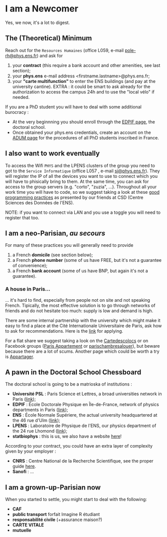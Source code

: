 # I am a Newcomer
Yes, we now, it's a lot to digest. 

## The (Theoretical) Minimum
Reach out for the `Resources Humaines` (office L059, e-mail pole-rh@phys.ens.fr) and ask for 

1) your __contract__ (this require a bank account and other amenities, see last section);
2) your __phys.ens__ e-mail address <firstname.lastname>@phys.ens.fr;
3) your __"carte multifunction"__ to enter the ENS buildings (and pay at the university cantine).
EXTRA : it could be smart to ask already for the authorization to access the campus 24h and to use the "local vélo" if needed. 

If you are a PhD student you will have to deal with some additional burocracy :
- At the very beginnning you should enroll through the [EDPIF page](https://www.edpif.org/en/edpif/index.php), the doctoral school.
- Once obtained your phys.ens credentials, create an account on the [ADUM page](https://www.adum.fr/) for the procedures of all PhD students inscribed in France.

## I also want to work eventually
To access the Wifi `PHYS` and the LPENS clusters of the group you need to got to the `Service Informatique` (office L057 , e-mail si@phys.ens.fr).
They will register the IP of all the devices you want to use to connect which you will have to phisically bring to them. At the same time, you can ask for access to the group servers (e.g.  "corto", "zuzia", ...).
Throughout all your work time you will have to code, so we suggest taking a look at these [good programming practices](https://github.com/mariaref/ENS_CDS_SeminarSlides/blob/master/2021-12-06%20-%20Good%20Programming%20Practices%2C%20Computer%20Tools%20and%20QOL%20Tricks%20-%20Florentin%20Guth.pdf) as presented by our friends at CSD (Centre Sciences des Données de l'ENS). 

NOTE: if you want to connect via LAN and you use a toggle you will need to register that too.

## I am a neo-Parisian, _au secours_
For many of these practices you will generally need to provide 
1) a French __domicile__ (see section below);
2) a French __phone number__ (some of us have FREE, but it's not a guarantee of convenience);
3) a French __bank account__ (some of us have BNP, but again it's not a guarantee).

### A house in Paris...
... it's hard to find, especially from people not on site and not speaking French. Tipically, the most effective solution is to go through networks of friends and do not hesitate too much: supply is low and demand is high.

There are some internal partnership with the university which might make it easy to find a place at the Cité Internationale Universitaire de Paris, ask how to ask for recommendations. Here is the [link](https://www.ciup.fr/demander-hebergement/) for applying.

For a flat share we suggest taking a look on the [Cartedescolocs](https://www.lacartedescolocs.fr/) or on Facebook groups ([Paris Appartement](https://www.facebook.com/groups/424628364407944) or [parischambresalouer](https://www.facebook.com/groups/parischambresalouer)), but beware because there are a lot of scums. Another page which could be worth a try is [Appartager](https://www.appartager.com/).

## A pawn in the Doctoral School Chessboard 
The doctoral school is going to be a matrioska of institutions :
- __Université PSL__ : Paris Science et Lettres, a broad universities network in Paris ([link](https://psl.eu/en));
- __EDPIF__ : École Doctorale Physique en Île-de-France, network of physics departments in Paris ([link](https://www.edpif.org/en/edpif/index.php));
- __ENS__ : École Normale Supériere, the actual university headquartered at the 46 rue d'Ulm ([link](https://www.ens.psl.eu/en));
- __LPENS__ : Laboratoire de Physique de l'ENS, our physics department of the 24 rue Lhomond ([link](https://www.lpens.ens.psl.eu/?lang=en));
- __statbiophys__ : this is us, we also have a website [here](https://sites.google.com/view/statbiophysens)!

According to your contract, you could have an extra layer of complexity given by your employer :
- __CNRS__ : Centre National de la Recherche Scientifique, see the proper guide [here](cnrs_employee.md).
- __Sanofi__ : ...

## I am a grown-up-Parisian now
When you started to settle, you might start to deal with the following:
- __CAF__ 
- __public transport__  forfait Imagine R étudiant
- __responsabilité civile__ (+assurance maison?)
- __CARTE VITALE__
- __mutuelle__ 
